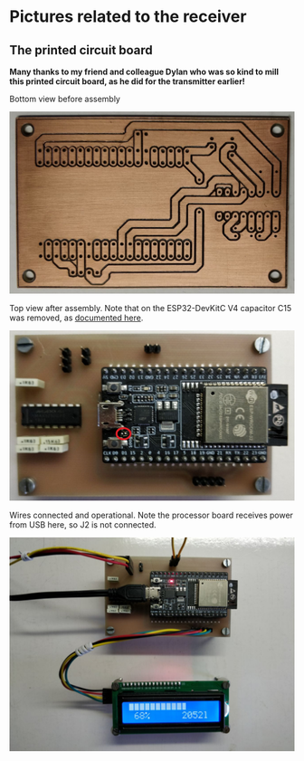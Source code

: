# Pictures related to the receiver

## The printed circuit board

**Many thanks to my friend and colleague Dylan who was so kind to mill
this printed circuit board, as he did for the transmitter earlier!**

Bottom view before assembly

![pcb](receiver-pcb.jpg)

Top view after assembly.
Note that on the ESP32-DevKitC V4 capacitor C15 was removed, as
[documented here](https://docs.espressif.com/projects/esp-idf/en/v3.3/get-started/get-started-devkitc.html#note-on-c15).

![pcb2](receiver-pcb2.jpg)

Wires connected and operational.
Note the processor board receives power from USB here, so J2 is not connected.

![pcb3](receiver-pcb3.jpg)

